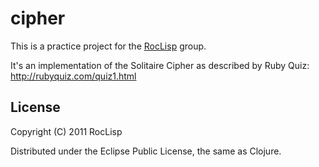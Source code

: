 # cipher

This is a practice project for the [RocLisp](http://roclisp.org/) group.

It's an implementation of the Solitaire Cipher as described by Ruby Quiz: http://rubyquiz.com/quiz1.html

## License

Copyright (C) 2011 RocLisp

Distributed under the Eclipse Public License, the same as Clojure.
